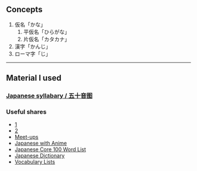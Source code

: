 ## Concepts
1. 仮名「かな」
   1. 平仮名「ひらがな」
   2. 片仮名「カタカナ」
2. 漢字「かんじ」
3. ローマ字「じ」

---
## Material I used
### [Japanese syllabary / 五十音图](https://www.bilibili.com/video/BV1BC4y1h7wt?p=2)
### Useful shares
- [1](https://www.douban.com/group/topic/34804479/)
- [2](https://www.jianshu.com/p/40cbe6a079b3)
- [Meet-ups](https://www.meetup.com/ohanasi-kagawa-dallas/events/286503783/)
- [Japanese with Anime](https://www.japanesewithanime.com/)
- [Japanese Core 100 Word List](https://www.japanesepod101.com/japanese-word-lists/?coreX=100&src=lp_wotd)
- [Japanese Dictionary](https://www.japanesepod101.com/japanese-dictionary/?src=lp_wotd)
- [Vocabulary Lists](https://www.japanesepod101.com/japanese-vocabulary-lists/?src=lp_wotd)